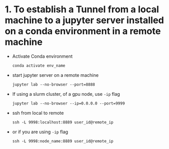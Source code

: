 # 1. To establish a Tunnel from a local machine to a jupyter server installed on a conda environment in a remote machine
- Activate Conda environment
  
  ``` conda activate env_name ```

- start jupyter server on a remote machine

   ```jupyter lab --no-browser --port=8888```
- If using a slurm cluster, of a gpu node, use ```-ip``` flag

  ```jupyter lab --no-browser --ip=0.0.0.0 --port=9999```
- ssh from local to remote

  ```ssh -L 9998:localhost:8889 user_id@remote_ip```
- or if you are using ```-ip``` flag

  ```ssh -L 9998:node_name:8889 user_id@remote_ip```
